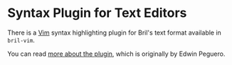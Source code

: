 Syntax Plugin for Text Editors
==============================

There is a [Vim][] syntax highlighting plugin for Bril's text format available in `bril-vim`.

You can read [more about the plugin][blog], which is originally by Edwin Peguero.

[vim]: https://www.vim.org
[blog]: https://www.cs.cornell.edu/courses/cs6120/2019fa/blog/vim-syntax-highlighting/
